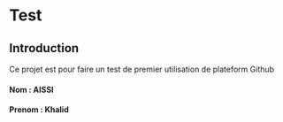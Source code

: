 # Test

## Introduction

Ce projet est pour faire un test de premier utilisation de plateform Github

#### Nom : AISSI
#### Prenom : Khalid

